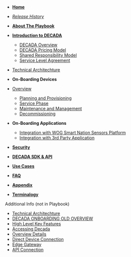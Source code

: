 <!-- docs/sidebar -->

- [**Home**](/#docs)
- [*Release History*](Release.md)
- [**About The Playbook**](AboutPlayBook.md)
- [**Introduction to DECADA**](Overview/intro.md)
     * [DECADA Overview](Overview/Overview.md)
     * [DECADA Pricing Model](Overview/Pricing.md)
     * [Shared Responsibility Model](Overview/Table_Role.md)
     * [Service Level Agreement](Dev_Con/SLA.md)
 
 - [Technical Architechture](Overview/HighNet.md)

- **On-Boarding Devices**
-   [Overview](Dev_Con/OV.md)
     * [Planning and Provisioning](Dev_Con/Onboard.md)
     * [Service Phase](Dev_Con/Service.md)
     * [Maintenance and Management](Dev_Con/Maintenance.md)
     * [Decommissioning](Dev_Con/Decommis.md)

- **On-Boarding Applications**
     * [Integration with WOG Smart Nation Sensors Platform](Dev_Con/WOG.md)
     * [Integration with 3rd Party Application](Dev_Con/3PApp.md)
- [**Security**](Dev_Con/security.md)
- [**DECADA SDK & API**](Dev_Con/SDK.md)
- [**Use Cases**](Dev_Con/usedcase.md)
- [**FAQ**](Dev_Con/FAQ.md)
- [**Appendix**](Dev_Con/Appendix.md)
- [**Terminalogy**](Overview/EnOSGlossaries.md)

Additional Info (not in Playbook)
- [Technical Architechture](Overview/HighNet.md)
- [DECADA ONBOARDING OLD OVERVIEW]((Dev_Con/Lifecycle.md))
- [High Level Key Features](Overview/Price.md)
- [Accessing Decada](Overview/AccessingEnOS.md)
- [Overview Details](Overview/Overview2.md)
- [Direct Device Connection](Dev_Con/Dev_DDC.md)
- [Edge Gateway](Dev_Con/Edge.md)
- [API Connection](Dev_Con/API.md)        

